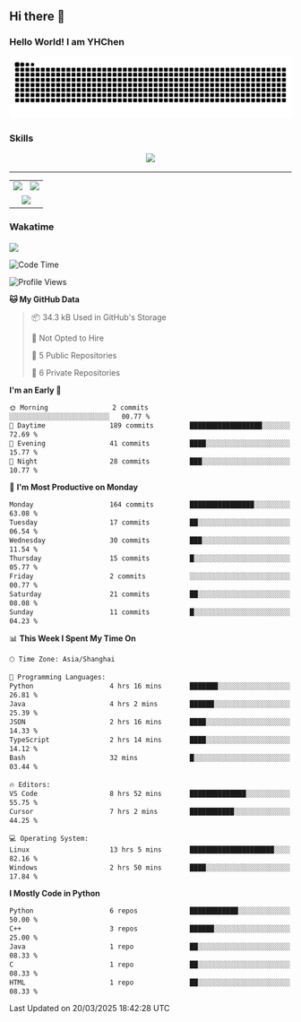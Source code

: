 
## Hi there 👋

<!--
**YHChen0511/YHChen0511** is a ✨ _special_ ✨ repository because its `README.md` (this file) appears on your GitHub profile.

Here are some ideas to get you started:

- 🔭 I’m currently working on ...
- 🌱 I’m currently learning ...
- 👯 I’m looking to collaborate on ...
- 🤔 I’m looking for help with ...
- 💬 Ask me about ...
- 📫 How to reach me: ...
- 😄 Pronouns: ...
- ⚡ Fun fact: ...
-->
### Hello World!  I am YHChen

![](https://raw.githubusercontent.com/YHChen0511/YHChen0511/refs/heads/output/github-contribution-grid-snake.svg)

### Skills

<p align="center">
  <a href="https://skillicons.dev">
    <img src="https://skillicons.dev/icons?i=python,pytorch,cpp,c,git,docker,sqlite,latex,java,go" />
  </a>
</p>

---
<div align="center">
  <table style="width:100%;">
    <tr>
      <!-- 第一个图片 -->
      <td align="center">
        <img height='200' src="https://github-readme-stats.vercel.app/api?username=YHChen0511&show_icons=true" />
      </td>
      <!-- 第二个图片 -->
      <td align="center">
        <img height='200' src="https://github-readme-stats.vercel.app/api/top-langs/?username=YHChen0511&layout=compact" />
      </td>
    </tr>
    <!-- 第三个图片 -->
    <tr>
      <td colspan="2" align="center">
        <img height="220" src="https://github-readme-activity-graph.vercel.app/graph?username=YHChen0511&theme=github-compact&hide_border=true&area=true" />
      </td>
    </tr>
  </table>
</div>

### Wakatime
<img align="center" src="https://github-readme-stats.vercel.app/api/wakatime?username=YHChen0511&theme=transparent&hide_border=true&layout=compact&langs_count=20&range=last_30_days" />

<!--START_SECTION:waka-->
![Code Time](http://img.shields.io/badge/Code%20Time-93%20hrs%2019%20mins-blue)

![Profile Views](http://img.shields.io/badge/Profile%20Views-0-blue)

**🐱 My GitHub Data** 

> 📦 34.3 kB Used in GitHub's Storage 
 > 
> 🚫 Not Opted to Hire
 > 
> 📜 5 Public Repositories 
 > 
> 🔑 6 Private Repositories 
 > 
**I'm an Early 🐤** 

```text
🌞 Morning                2 commits           ░░░░░░░░░░░░░░░░░░░░░░░░░   00.77 % 
🌆 Daytime                189 commits         ██████████████████░░░░░░░   72.69 % 
🌃 Evening                41 commits          ████░░░░░░░░░░░░░░░░░░░░░   15.77 % 
🌙 Night                  28 commits          ███░░░░░░░░░░░░░░░░░░░░░░   10.77 % 
```
📅 **I'm Most Productive on Monday** 

```text
Monday                   164 commits         ████████████████░░░░░░░░░   63.08 % 
Tuesday                  17 commits          ██░░░░░░░░░░░░░░░░░░░░░░░   06.54 % 
Wednesday                30 commits          ███░░░░░░░░░░░░░░░░░░░░░░   11.54 % 
Thursday                 15 commits          █░░░░░░░░░░░░░░░░░░░░░░░░   05.77 % 
Friday                   2 commits           ░░░░░░░░░░░░░░░░░░░░░░░░░   00.77 % 
Saturday                 21 commits          ██░░░░░░░░░░░░░░░░░░░░░░░   08.08 % 
Sunday                   11 commits          █░░░░░░░░░░░░░░░░░░░░░░░░   04.23 % 
```


📊 **This Week I Spent My Time On** 

```text
🕑︎ Time Zone: Asia/Shanghai

💬 Programming Languages: 
Python                   4 hrs 16 mins       ███████░░░░░░░░░░░░░░░░░░   26.81 % 
Java                     4 hrs 2 mins        ██████░░░░░░░░░░░░░░░░░░░   25.39 % 
JSON                     2 hrs 16 mins       ████░░░░░░░░░░░░░░░░░░░░░   14.33 % 
TypeScript               2 hrs 14 mins       ████░░░░░░░░░░░░░░░░░░░░░   14.12 % 
Bash                     32 mins             █░░░░░░░░░░░░░░░░░░░░░░░░   03.44 % 

🔥 Editors: 
VS Code                  8 hrs 52 mins       ██████████████░░░░░░░░░░░   55.75 % 
Cursor                   7 hrs 2 mins        ███████████░░░░░░░░░░░░░░   44.25 % 

💻 Operating System: 
Linux                    13 hrs 5 mins       █████████████████████░░░░   82.16 % 
Windows                  2 hrs 50 mins       ████░░░░░░░░░░░░░░░░░░░░░   17.84 % 
```

**I Mostly Code in Python** 

```text
Python                   6 repos             ████████████░░░░░░░░░░░░░   50.00 % 
C++                      3 repos             ██████░░░░░░░░░░░░░░░░░░░   25.00 % 
Java                     1 repo              ██░░░░░░░░░░░░░░░░░░░░░░░   08.33 % 
C                        1 repo              ██░░░░░░░░░░░░░░░░░░░░░░░   08.33 % 
HTML                     1 repo              ██░░░░░░░░░░░░░░░░░░░░░░░   08.33 % 
```




 Last Updated on 20/03/2025 18:42:28 UTC
<!--END_SECTION:waka-->